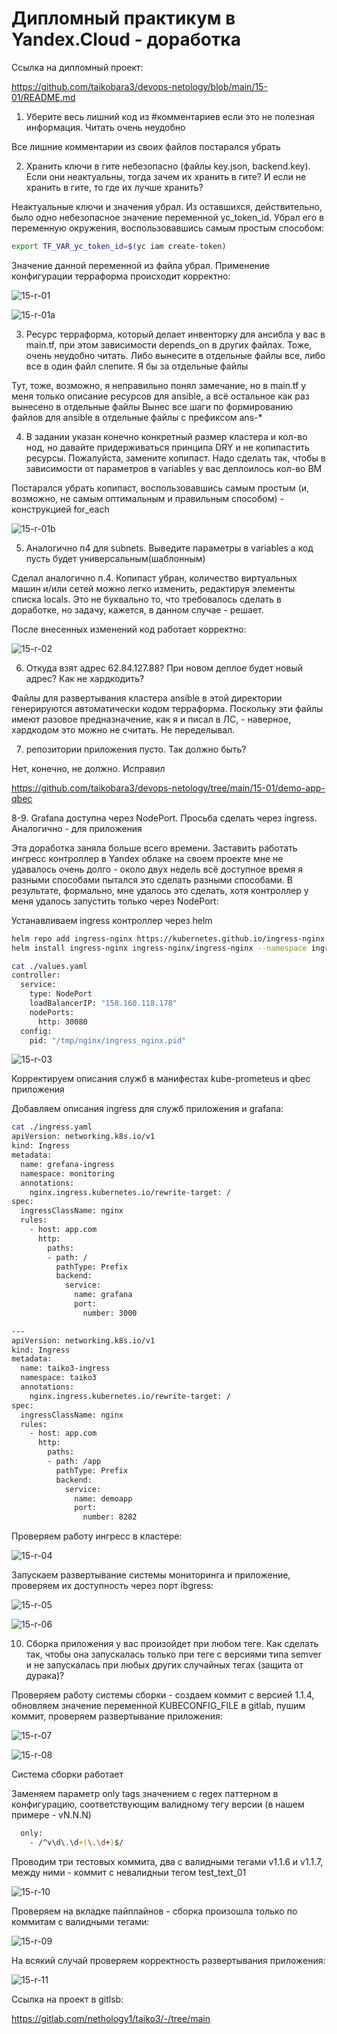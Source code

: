 # Дипломный практикум в Yandex.Cloud - доработка

Ссылка на дипломный проект:

https://github.com/taikobara3/devops-netology/blob/main/15-01/README.md

1. Уберите весь лишний код из #комментариев если это не полезная информация. Читать очень неудобно 

Все лишние комментарии из своих файлов постарался убрать 

2. Хранить ключи в гите небезопасно (файлы key.json, backend.key). Если они неактуальны, тогда зачем их хранить в гите? И если не хранить в гите, то где их лучше хранить?

Неактуальные ключи и значения убрал.
Из оставшихся, действительно, было одно небезопасное значение переменной yc_token_id. Убрал его в переменную окружения, воспользовавшись самым простым способом:

```bash
export TF_VAR_yc_token_id=$(yc iam create-token)
```

Значение данной переменной из файла убрал.
Применение конфигурации терраформа происходит корректно:

![15-r-01](./15-r-01.png)

![15-r-01a](./15-r-01a.png)

3. Ресурс терраформа, который делает инвенторку для ансибла у вас в main.tf, при этом зависимости depends_on в других файлах. Тоже, очень неудобно читать. Либо вынесите в отдельные файлы все, либо все в один файл слепите. Я бы за отдельные файлы

Тут, тоже, возможно, я неправильно понял замечание, но в main.tf у меня только описание ресурсов для ansible, а всё остальное как раз вынесено в отдельные файлы 
Вынес все шаги по формированию файлов для ansible в отдельные файлы с префиксом ans-*

4. В задании указан конечно конкретный размер кластера и кол-во нод, но давайте придерживаться принципа DRY и не копипастить ресурсы. Пожалуйста, замените копипаст. Надо сделать так, чтобы в зависимости от параметров в variables у вас деплоилось кол-во ВМ

Постарался убрать копипаст, воспользовавшись самым простым (и, возможно, не самым оптимальным и правильным способом) - конструкцией for_each

![15-r-01b](./15-r-01b.png)

5. Аналогично п4 для subnets. Выведите параметры в variables а код пусть будет универсальным(шаблонным)

Сделал аналогично п.4. Копипаст убран, количество виртуальных машин и/или сетей можно легко изменить, редактируя элементы списка locals. Это не буквально то, что требовалось сделать в доработке, но задачу, кажется, в данном случае - решает.

После внесенных изменений код работает корректно:

![15-r-02](./15-r-02.png)

6. Откуда взят адрес 62.84.127.88? При новом деплое будет новый адрес? Как не хардкодить?
 
Файлы для развертывания кластера ansible в этой директории генерируются автоматически кодом терраформа. Поскольку эти файлы имеют разовое предназначение, как я и писал в ЛС, - наверное, хардкодом это можно не считать. Не переделывал.

7. репозитории приложения пусто. Так должно быть?

Нет, конечно, не должно. Исправил

https://github.com/taikobara3/devops-netology/tree/main/15-01/demo-app-qbec

8-9. Grafana доступна через NodePort. Просьба сделать через ingress. Аналогично - для приложения

Эта доработка заняла больше всего времени. Заставить работать ингресс контроллер в Yandex облаке на своем проекте мне не удавалось очень долго - около двух недель всё доступное время я разными способами пытался это сделать разными способами.
В результате, формально, мне удалось это сделать, хотя контроллер у меня удалось запустить только через NodePort:

Устанавливаем ingress контроллер через helm

```bash
helm repo add ingress-nginx https://kubernetes.github.io/ingress-nginx
helm install ingress-nginx ingress-nginx/ingress-nginx --namespace ingress-nginx --create-namespace -f ./values.yaml
```
```bash
cat ./values.yaml
controller:
  service:
    type: NodePort
    loadBalancerIP: "158.160.118.178"
    nodePorts:
      http: 30080
  config:
    pid: "/tmp/nginx/ingress_nginx.pid"
```

![15-r-03](./15-r-03.png)

Корректируем описания служб в манифестах kube-prometeus и qbec приложения

Добавляем описания ingress для служб приложения и grafana:

```bash
cat ./ingress.yaml 
apiVersion: networking.k8s.io/v1
kind: Ingress
metadata:
  name: grefana-ingress
  namespace: monitoring
  annotations:
    nginx.ingress.kubernetes.io/rewrite-target: /
spec:
  ingressClassName: nginx
  rules:
    - host: app.com
      http:
        paths:
        - path: /
          pathType: Prefix
          backend:
            service:
              name: grafana
              port:
                number: 3000

---
apiVersion: networking.k8s.io/v1
kind: Ingress
metadata:
  name: taiko3-ingress
  namespace: taiko3
  annotations:
    nginx.ingress.kubernetes.io/rewrite-target: /
spec:
  ingressClassName: nginx
  rules:
    - host: app.com
      http:
        paths:
        - path: /app
          pathType: Prefix
          backend:
            service:
              name: demoapp
              port:
                number: 8282
```

Проверяем работу ингресс в кластере:

![15-r-04](./15-r-04.png)

Запускаем развертывание системы мониторинга и приложение, проверяем их доступность через порт ibgress:

![15-r-05](./15-r-05.png)

![15-r-06](./15-r-06.png)

10. Сборка приложения у вас произойдет при любом теге. Как сделать так, чтобы она запускалась только при теге с версиями типа semver и не запускалась при любых других случайных тегах (защита от дурака)?

Проверяем работу системы сборки - создаем коммит с версией 1.1.4, обновляем значение переменной KUBECONFIG_FILE в gitlab, пушим коммит, проверяем развертывание приложения:

![15-r-07](./15-r-07.png)

![15-r-08](./15-r-08.png)

Система сборки работает

Заменяем параметр only tags значением c regex паттерном в конфигурацию, соответствующим валидному тегу версии (в нашем примере - vN.N.N)

```bash
  only:
    - /^v\d\.\d+(\.\d+)$/
```

Проводим три тестовых коммита, два с валидными тегами v1.1.6 и v1.1.7, между ними - коммит с невалидныи тегом test_text_01

![15-r-10](./15-r-10.png)

Проверяем на вкладке пайплайнов - сборка произошла только по коммитам с валидными тегами:

![15-r-09](./15-r-09.png)

На всякий случай проверяем корректность развертывания приложения:

![15-r-11](./15-r-11.png)

Ссылка на проект в gitlsb:

https://gitlab.com/nethology1/taiko3/-/tree/main